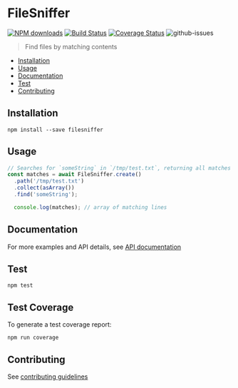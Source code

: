 # FileSniffer

[![NPM downloads](https://img.shields.io/npm/dm/filesniffer.svg?style=flat)](https://npmjs.org/package/filesniffer)
[![Build Status](https://travis-ci.org/nspragg/filesniffer.svg)](https://travis-ci.org/nspragg/filesniffer) [![Coverage Status](https://coveralls.io/repos/github/nspragg/filesniffer/badge.svg?branch=master)](https://coveralls.io/github/nspragg/filesniffer?branch=master)
![github-issues](https://img.shields.io/github/issues/nspragg/filesniffer.svg)

> Find files by matching contents

* [Installation](#installation)
* [Usage](#usage)
* [Documentation](#documentation)
* [Test](#test)
* [Contributing](#contributing)

## Installation

```
npm install --save filesniffer
```

## Usage

```js
// Searches for `someString` in `/tmp/test.txt`, returning all matches as an array 
const matches = await FileSniffer.create()
  .path('/tmp/test.txt')
  .collect(asArray())
  .find('someString');

  console.log(matches); // array of matching lines
```

## Documentation
For more examples and API details, see [API documentation](https://nspragg.github.io/filesniffer/)

## Test

```
npm test
```

## Test Coverage 

To generate a test coverage report:

```
npm run coverage
```

## Contributing 

See [contributing guidelines](./CONTRIBUTING.md)
